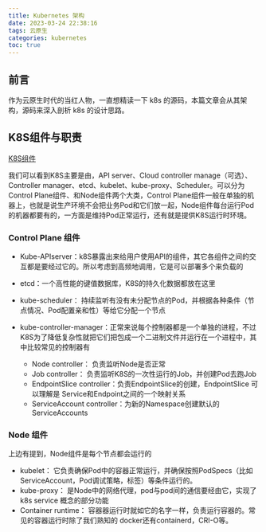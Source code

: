 ```yaml
---
title: Kubernetes 架构
date: 2023-03-24 22:38:16
tags: 云原生
categories: kubernetes
toc: true
---
```


## 前言
作为云原生时代的当红人物，一直想精读一下 k8s 的源码，本篇文章会从其架构，源码来深入剖析 k8s 的设计思路。

## K8S组件与职责
[K8S组件](https://d33wubrfki0l68.cloudfront.net/2475489eaf20163ec0f54ddc1d92aa8d4c87c96b/e7c81/images/docs/components-of-kubernetes.svg)

我们可以看到K8S主要是由，API server、Cloud controller manage（可选）、Controller manager、etcd、kubelet、kube-proxy、Scheduler。可以分为Control Plane组件、和Node组件两个大类，Control Plane组件一般在单独的机器上，也就是说生产环境不会把业务Pod和它们放一起，Node组件每台运行Pod的机器都要有的，一方面是维持Pod正常运行，还有就是提供K8S运行时环境。

### Control Plane 组件
- Kube-APIserver：k8S暴露出来给用户使用API的组件，其它各组件之间的交互都是要经过它的。所以考虑到高频地调用，它是可以部署多个来负载的

- etcd：一个高性能的键值数据库，K8S的持久化数据都放在这里

- kube-scheduler： 持续监听有没有未分配节点的Pod，并根据各种条件（节点情况、Pod配置亲和性）等给它分配一个节点

- kube-controller-manager：正常来说每个控制器都是一个单独的进程，不过K8S为了降低复杂性就把它们把包成一个二进制文件并运行在一个进程中，其中比较常见的控制器有
    - Node controller： 负责监听Node是否正常
    - Job controller： 负责监听K8S的一次性运行的Job，并创建Pod去跑Job
    - EndpointSlice controller：负责EndpointSlice的创建，EndpointSlice 可以理解是 Service和Endpoint之间的一个映射关系
    - ServiceAccount controller：为新的Namespace创建默认的 ServiceAccounts

### Node 组件
上边有提到，Node组件是每个节点都会运行的
- kubelet： 它负责确保Pod中的容器正常运行，并确保按照PodSpecs（比如ServiceAccount，Pod调试策略，标签）等条件运行的。
- kube-proxy： 是Node中的网络代理，pod与pod间的通信要经由它，实现了k8s service 概念的部分功能
- Container runtime： 容器器运行时就如它的名字一样，负责运行容器的。常见的容器运行时除了我们熟知的 docker还有containerd，CRI-O等。
